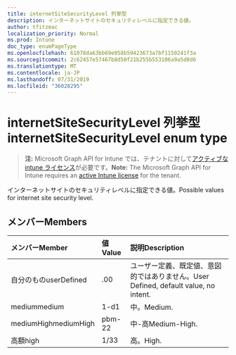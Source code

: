 ```yaml
---
title: internetSiteSecurityLevel 列挙型
description: インターネットサイトのセキュリティレベルに指定できる値。
author: tfitzmac
localization_priority: Normal
ms.prod: Intune
doc_type: enumPageType
ms.openlocfilehash: 61078da63bb69e058b59423673a7bf1150241f3a
ms.sourcegitcommit: 2c62457e57467b8d50f21b255b553106a9a5d8d6
ms.translationtype: MT
ms.contentlocale: ja-JP
ms.lasthandoff: 07/31/2019
ms.locfileid: "36028295"
---
```

# <a name="internetsitesecuritylevel-enum-type"></a><span data-ttu-id="395d8-103">internetSiteSecurityLevel 列挙型</span><span class="sxs-lookup"><span data-stu-id="395d8-103">internetSiteSecurityLevel enum type</span></span>

> <span data-ttu-id="395d8-104">**注:** Microsoft Graph API for Intune では、テナントに対して[アクティブな intune ライセンス](https://go.microsoft.com/fwlink/?linkid=839381)が必要です。</span><span class="sxs-lookup"><span data-stu-id="395d8-104">**Note:** The Microsoft Graph API for Intune requires an [active Intune license](https://go.microsoft.com/fwlink/?linkid=839381) for the tenant.</span></span>

<span data-ttu-id="395d8-105">インターネットサイトのセキュリティレベルに指定できる値。</span><span class="sxs-lookup"><span data-stu-id="395d8-105">Possible values for internet site security level.</span></span>

## <a name="members"></a><span data-ttu-id="395d8-106">メンバー</span><span class="sxs-lookup"><span data-stu-id="395d8-106">Members</span></span>
|<span data-ttu-id="395d8-107">メンバー</span><span class="sxs-lookup"><span data-stu-id="395d8-107">Member</span></span>|<span data-ttu-id="395d8-108">値</span><span class="sxs-lookup"><span data-stu-id="395d8-108">Value</span></span>|<span data-ttu-id="395d8-109">説明</span><span class="sxs-lookup"><span data-stu-id="395d8-109">Description</span></span>|
|:---|:---|:---|
|<span data-ttu-id="395d8-110">自分のもの</span><span class="sxs-lookup"><span data-stu-id="395d8-110">userDefined</span></span>|<span data-ttu-id="395d8-111">.0</span><span class="sxs-lookup"><span data-stu-id="395d8-111">0</span></span>|<span data-ttu-id="395d8-112">ユーザー定義、既定値、意図的ではありません。</span><span class="sxs-lookup"><span data-stu-id="395d8-112">User Defined, default value, no intent.</span></span>|
|<span data-ttu-id="395d8-113">medium</span><span class="sxs-lookup"><span data-stu-id="395d8-113">medium</span></span>|<span data-ttu-id="395d8-114">1-d</span><span class="sxs-lookup"><span data-stu-id="395d8-114">1</span></span>|<span data-ttu-id="395d8-115">中。</span><span class="sxs-lookup"><span data-stu-id="395d8-115">Medium.</span></span>|
|<span data-ttu-id="395d8-116">mediumHigh</span><span class="sxs-lookup"><span data-stu-id="395d8-116">mediumHigh</span></span>|<span data-ttu-id="395d8-117">pbm-2</span><span class="sxs-lookup"><span data-stu-id="395d8-117">2</span></span>|<span data-ttu-id="395d8-118">中-高</span><span class="sxs-lookup"><span data-stu-id="395d8-118">Medium-High.</span></span>|
|<span data-ttu-id="395d8-119">高額</span><span class="sxs-lookup"><span data-stu-id="395d8-119">high</span></span>|<span data-ttu-id="395d8-120">1/3</span><span class="sxs-lookup"><span data-stu-id="395d8-120">3</span></span>|<span data-ttu-id="395d8-121">高。</span><span class="sxs-lookup"><span data-stu-id="395d8-121">High.</span></span>|




